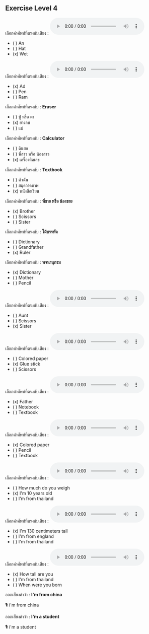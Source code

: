 ## Exercise Level 4

เลือกคำศัพท์ที่ตรงกับเสียง :  ![](/media/audio/wet.mp3) 
 - ( ) An
 - ( ) Hat
 - (x) Wet


เลือกคำศัพท์ที่ตรงกับเสียง :  ![](/media/audio/ad.mp3) 
 - (x) Ad
 - ( ) Pen
 - ( ) Ram


 เลือกคำศัพท์ที่ตรงกับ : **Eraser**
 - ( )  ปู่ หรือ ตา
 - (x) ยางลบ
 - ( ) แม่

 เลือกคำศัพท์ที่ตรงกับ : **Calculator**
 - ( ) ดินสอ
 - ( ) พี่สาว หรือ น้องสาว
 - (x) เครื่องคิดเลข

 เลือกคำศัพท์ที่ตรงกับ : **Textbook**
 - ( ) ตัวฉัน
 - ( ) สมุดวาดภาพ
 - (x) หนังสือเรียน

 เลือกคำศัพท์ที่ตรงกับ : **พี่ชาย หรือ น้องชาย**
 - (x) Brother
 - ( ) Scissors
 - ( ) Sister

 เลือกคำศัพท์ที่ตรงกับ : **ไม้บรรทัด**
 - ( ) Dictionary
 - ( ) Grandfather
 - (x) Ruler

 เลือกคำศัพท์ที่ตรงกับ : **พจนานุกรม**
 - (x) Dictionary
 - ( ) Mother
 - ( ) Pencil

เลือกคำศัพท์ที่ตรงกับเสียง :  ![](/media/audio/sister.mp3) 
 - ( ) Aunt
 - ( ) Scissors
 - (x) Sister


เลือกคำศัพท์ที่ตรงกับเสียง :  ![](/media/audio/glue&#x20;stick.mp3) 
 - ( ) Colored paper
 - (x) Glue stick
 - ( ) Scissors


เลือกคำศัพท์ที่ตรงกับเสียง :  ![](/media/audio/father.mp3) 
 - (x) Father
 - ( ) Notebook
 - ( ) Textbook


เลือกคำศัพท์ที่ตรงกับเสียง :  ![](/media/audio/colored&#x20;paper.mp3) 
 - (x) Colored paper
 - ( ) Pencil
 - ( ) Textbook


เลือกคำศัพท์ที่ตรงกับเสียง :  ![](/media/audio/I'm&#x20;10&#x20;years&#x20;old.mp3) 
 - ( ) How much do you weigh
 - (x) I'm 10 years old
 - ( ) I'm from thailand


เลือกคำศัพท์ที่ตรงกับเสียง :  ![](/media/audio/I'm&#x20;130&#x20;centimeters&#x20;tall.mp3) 
 - (x) I'm 130 centimeters tall
 - ( ) I'm from england
 - ( ) I'm from thailand


เลือกคำศัพท์ที่ตรงกับเสียง :  ![](/media/audio/How&#x20;tall&#x20;are&#x20;you.mp3) 
 - (x) How tall are you
 - ( ) I'm from thailand
 - ( ) When were you born

ออกเสียงคำว่า : **I'm from china** 

🎙️ i'm from china

ออกเสียงคำว่า : **I'm a student** 

🎙️ i'm a student

